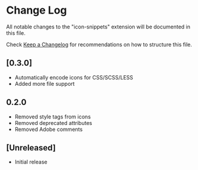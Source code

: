 # Change Log

All notable changes to the "icon-snippets" extension will be documented in this file.

Check [Keep a Changelog](http://keepachangelog.com/) for recommendations on how to structure this file.

## [0.3.0]

-   Automatically encode icons for CSS/SCSS/LESS
-   Added more file support

## 0.2.0

-   Removed style tags from icons
-   Removed deprecated attributes
-   Removed Adobe comments

## [Unreleased]

-   Initial release
